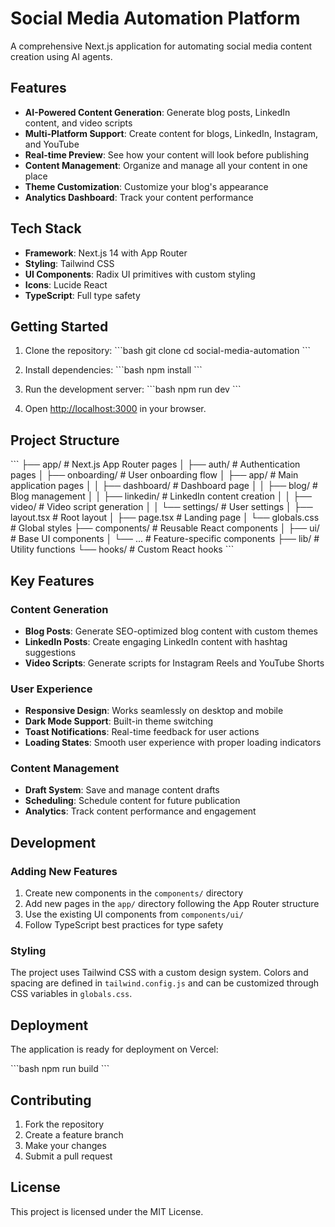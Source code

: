# Social Media Automation Platform

A comprehensive Next.js application for automating social media content creation using AI agents.

## Features

- **AI-Powered Content Generation**: Generate blog posts, LinkedIn content, and video scripts
- **Multi-Platform Support**: Create content for blogs, LinkedIn, Instagram, and YouTube
- **Real-time Preview**: See how your content will look before publishing
- **Content Management**: Organize and manage all your content in one place
- **Theme Customization**: Customize your blog's appearance
- **Analytics Dashboard**: Track your content performance

## Tech Stack

- **Framework**: Next.js 14 with App Router
- **Styling**: Tailwind CSS
- **UI Components**: Radix UI primitives with custom styling
- **Icons**: Lucide React
- **TypeScript**: Full type safety

## Getting Started

1. Clone the repository:
\`\`\`bash
git clone <repository-url>
cd social-media-automation
\`\`\`

2. Install dependencies:
\`\`\`bash
npm install
\`\`\`

3. Run the development server:
\`\`\`bash
npm run dev
\`\`\`

4. Open [http://localhost:3000](http://localhost:3000) in your browser.

## Project Structure

\`\`\`
├── app/                    # Next.js App Router pages
│   ├── auth/              # Authentication pages
│   ├── onboarding/        # User onboarding flow
│   ├── app/               # Main application pages
│   │   ├── dashboard/     # Dashboard page
│   │   ├── blog/          # Blog management
│   │   ├── linkedin/      # LinkedIn content creation
│   │   ├── video/         # Video script generation
│   │   └── settings/      # User settings
│   ├── layout.tsx         # Root layout
│   ├── page.tsx           # Landing page
│   └── globals.css        # Global styles
├── components/            # Reusable React components
│   ├── ui/               # Base UI components
│   └── ...               # Feature-specific components
├── lib/                  # Utility functions
└── hooks/                # Custom React hooks
\`\`\`

## Key Features

### Content Generation
- **Blog Posts**: Generate SEO-optimized blog content with custom themes
- **LinkedIn Posts**: Create engaging LinkedIn content with hashtag suggestions
- **Video Scripts**: Generate scripts for Instagram Reels and YouTube Shorts

### User Experience
- **Responsive Design**: Works seamlessly on desktop and mobile
- **Dark Mode Support**: Built-in theme switching
- **Toast Notifications**: Real-time feedback for user actions
- **Loading States**: Smooth user experience with proper loading indicators

### Content Management
- **Draft System**: Save and manage content drafts
- **Scheduling**: Schedule content for future publication
- **Analytics**: Track content performance and engagement

## Development

### Adding New Features

1. Create new components in the `components/` directory
2. Add new pages in the `app/` directory following the App Router structure
3. Use the existing UI components from `components/ui/`
4. Follow TypeScript best practices for type safety

### Styling

The project uses Tailwind CSS with a custom design system. Colors and spacing are defined in `tailwind.config.js` and can be customized through CSS variables in `globals.css`.

## Deployment

The application is ready for deployment on Vercel:

\`\`\`bash
npm run build
\`\`\`

## Contributing

1. Fork the repository
2. Create a feature branch
3. Make your changes
4. Submit a pull request

## License

This project is licensed under the MIT License.
